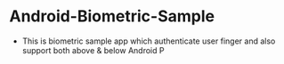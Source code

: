 # Android-Biometric-Sample
- This is biometric sample app which authenticate user finger and also support both above & below Android P
